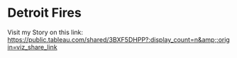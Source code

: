 # Detroit Fires
Visit my Story on this link:
https://public.tableau.com/shared/3BXF5DHPP?:display_count=n&amp;:origin=viz_share_link


